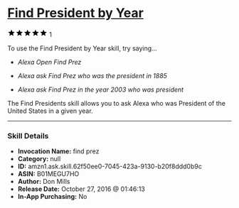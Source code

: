 # [Find President by Year](http://alexa.amazon.com/#skills/amzn1.ask.skill.62f50ee0-7045-423a-9130-b20f8ddd0b9c)
![5 stars](../../images/ic_star_black_18dp_1x.png)![5 stars](../../images/ic_star_black_18dp_1x.png)![5 stars](../../images/ic_star_black_18dp_1x.png)![5 stars](../../images/ic_star_black_18dp_1x.png)![5 stars](../../images/ic_star_black_18dp_1x.png) 1

To use the Find President by Year skill, try saying...

* *Alexa Open Find Prez*

* *Alexa ask Find Prez who was the president in 1885*

* *Alexa ask Find Prez in the year 2003 who was president*

The Find Presidents skill allows you to ask Alexa who was President of the United States in a given year.

***

### Skill Details

* **Invocation Name:** find prez
* **Category:** null
* **ID:** amzn1.ask.skill.62f50ee0-7045-423a-9130-b20f8ddd0b9c
* **ASIN:** B01MEGU7HO
* **Author:** Don Mills
* **Release Date:** October 27, 2016 @ 01:46:13
* **In-App Purchasing:** No
